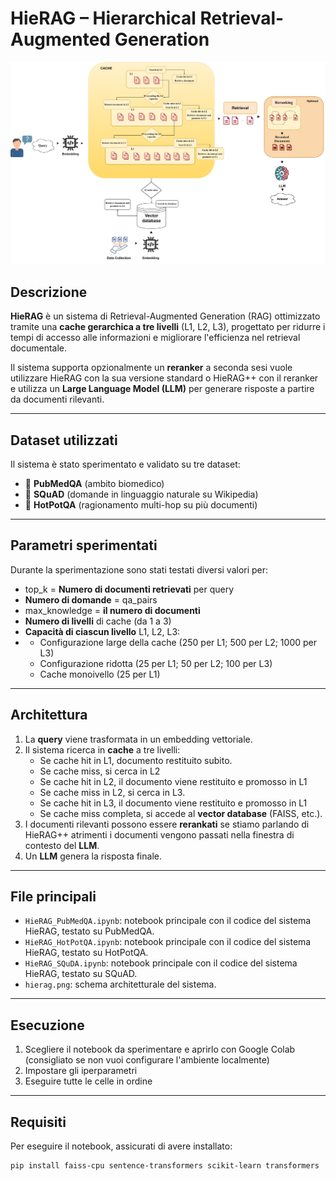 # HieRAG – Hierarchical Retrieval-Augmented Generation

<img src="hierag.png" alt="HieRAG Diagram" width="700"/>

## Descrizione

**HieRAG** è un sistema di Retrieval-Augmented Generation (RAG) ottimizzato tramite una **cache gerarchica a tre livelli** (L1, L2, L3), progettato per ridurre i tempi di accesso alle informazioni e migliorare l'efficienza nel retrieval documentale.

Il sistema supporta opzionalmente un **reranker** a seconda sesi vuole utilizzare HieRAG con la sua versione standard o HieRAG++ con il reranker e utilizza un **Large Language Model (LLM)** per generare risposte a partire da documenti rilevanti.

---

## Dataset utilizzati

Il sistema è stato sperimentato e validato su tre dataset:

- 🧪 **PubMedQA** (ambito biomedico)
- 📖 **SQuAD** (domande in linguaggio naturale su Wikipedia)
- 🧠 **HotPotQA** (ragionamento multi-hop su più documenti)

---

## Parametri sperimentati

Durante la sperimentazione sono stati testati diversi valori per:

- top_k = **Numero di documenti retrievati** per query
- **Numero di domande** = qa_pairs
- max_knowledge = **il numero di documenti**
- **Numero di livelli** di cache (da 1 a 3)
- **Capacità di ciascun livello** L1, L2, L3:
- - Configurazione large della cache (250 per L1; 500 per L2; 1000 per L3)
  - Configurazione ridotta (25 per L1; 50 per L2; 100 per L3)
  - Cache monoivello (25 per L1)

---

## Architettura

1. La **query** viene trasformata in un embedding vettoriale.
2. Il sistema ricerca in **cache** a tre livelli:
   - Se cache hit in L1, documento restituito subito.
   - Se cache miss, si cerca in L2
   - Se cache hit in L2, il documento viene restituito e promosso in L1
   - Se cache miss in L2, si cerca in L3.
   - Se cache hit in L3, il documento viene restituito e promosso in L1
   - Se cache miss completa, si accede al **vector database** (FAISS, etc.).
3. I documenti rilevanti possono essere **rerankati** se stiamo parlando di HieRAG++ atrimenti i documenti vengono passati nella finestra di contesto del **LLM**.
4. Un **LLM** genera la risposta finale.

---

## File principali

- `HieRAG_PubMedQA.ipynb`: notebook principale con il codice del sistema HieRAG, testato su PubMedQA.
- `HieRAG_HotPotQA.ipynb`: notebook principale con il codice del sistema HieRAG, testato su HotPotQA.
- `HieRAG_SQuDA.ipynb`: notebook principale con il codice del sistema HieRAG, testato su SQuAD.
- `hierag.png`: schema architetturale del sistema.

---

## Esecuzione

1. Scegliere il notebook da sperimentare e aprirlo con Google Colab (consigliato se non vuoi configurare l'ambiente localmente)
2. Impostare gli iperparametri
3. Eseguire tutte le celle in ordine

---

## Requisiti

Per eseguire il notebook, assicurati di avere installato:

```bash
pip install faiss-cpu sentence-transformers scikit-learn transformers

